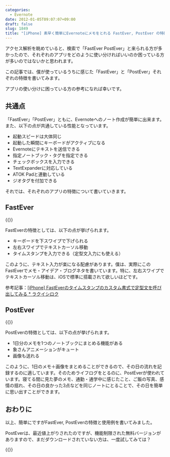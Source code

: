 ```yaml
---
categories:
  - Evernote
date: 2012-01-05T09:07:07+09:00
draft: false
slug: 1849
title: "[iPhone] 素早く簡単にEvernoteにメモをとれる FastEver, PostEver の特徴と使用例"
---
```


アクセス解析を眺めていると、検索で「FastEver PostEver」と来られる方が多かったので、それぞれのアプリをどのように使い分ければいいのか困っている方が多いのではないかと思われます。

この記事では、僕が使っているうちに感じた「FastEver」と「PostEver」それぞれの特徴を書いてみます。

アプリの使い分けに困っている方の参考になれば幸いです。

## 共通点

「FastEver」「PostEver」ともに、Evernoteへのノート作成が簡単に出来ます。また、以下の点が共通している性能となっています。

* 起動スピードは大体同じ
* 起動した瞬間にキーボードがアクティブになる
* Evernoteにテキストを送信できる
* 指定ノートブック・タグを指定できる
* チェックボックスを入力できる
* TextExpanderに対応している
* ATOK Padと連動している
* ジオタグを付加できる

それでは、それぞれのアプリの特徴について書いていきます。

## FastEver

{{<app id="364580273" title="FastEver 1.9.3（￥170）" src="https://a1.mzstatic.com/us/r1000/093/Purple/d5/30/30/mzl.talqanak.100x100-75.png">}}

FastEverの特徴としては、以下の点が挙げられます。

* キーボードを下スワイプで下げられる
* 左右スワイプでテキストカーソル移動
* タイムスタンプを入力できる（定型文入力にも使える）

このように、テキスト入力が楽になる配慮があります。僕は、実際にこのFastEverでメモ・アイデア・ブログネタを書いています。特に、左右スワイプでテキストカーソル移動は、iOSで標準に搭載されて欲しいほどです。

参考記事：[[iPhone] FastEverのタイムスタンプのカスタム書式で定型文を呼び出してみる * ラクイシロク](http://rakuishi.com/archives/1739/)

## PostEver

{{<app id="422023962" title="PostEver 2.3.0（￥600）" src="https://a1.mzstatic.com/us/r1000/094/Purple/f0/4e/18/mzm.vyucfpva.100x100-75.png">}}

PostEverの特徴としては、以下の点が挙げられます。

* 1日分のメモを1つのノートブックにまとめる機能がある
* 象さんアニメーションがキュート
* 画像も送れる

このように、1日のメモ＋画像をまとめることができるので、その日の流れを記録するのに適しています。そのためライフログをとるのに、PostEverが使われています。寝てる間に見た夢のメモ、通勤・通学中に感じたこと、ご飯の写真、感情の揺れ、その日の良かった3点などを同じノートにとることで、その日を簡単に思い出すことができます。

## おわりに

以上、簡単にですがFastEver, PostEverの特徴と使用例を書いてみました。

PostEverは、最近値上がりされたのですが、機能制限された無料バージョンがありますので、まだダウンロードされていない方は、一度試してみては？

{{<app id="475299083" title="PostEver Lite 1.0.1（無料）" src="https://a3.mzstatic.com/us/r1000/077/Purple/d8/d3/aa/mzl.zgcfxszb.100x100-75.png">}}
